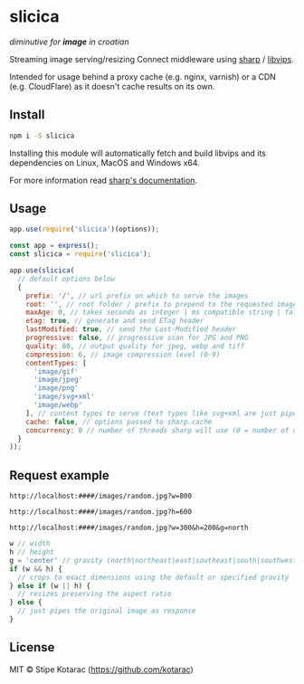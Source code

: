 # slicica
_diminutive for **image** in croatian_

Streaming image serving/resizing Connect middleware using [sharp](https://github.com/lovell/sharp) / [libvips](https://github.com/jcupitt/libvips).

Intended for usage behind a proxy cache (e.g. nginx, varnish) or a CDN (e.g. CloudFlare) as it doesn't cache results on its own.


## Install

```sh
npm i -S slicica
```

Installing this module will automatically fetch and build libvips and its dependencies on Linux, MacOS and Windows x64.

For more information read [sharp's documentation](http://sharp.dimens.io/en/stable/install/).


## Usage

```js
app.use(require('slicica')(options));
```

```js
const app = express();
const slicica = require('slicica');

app.use(slicica(
  // default options below
  {
    prefix: '/', // url prefix on which to serve the images
    root: '', // root folder / prefix to prepend to the requested image (path where the images reside)
    maxAge: 0, // takes seconds as integer | ms compatible string | false to disable
    etag: true, // generate and send ETag header
    lastModified: true, // send the Last-Modified header
    progressive: false, // progressive scan for JPG and PNG
    quality: 80, // output quality for jpeg, webp and tiff
    compression: 6, // image compression level (0-9)
    contentTypes: [
      'image/gif'
      'image/jpeg'
      'image/png'
      'image/svg+xml'
      'image/webp'
    ], // content types to serve (text types like svg+xml are just piped through), other requests are ignored
    cache: false, // options passed to sharp.cache
    concurrency: 0 // number of threads sharp will use (0 = number of cores)
  }
));
```


## Request example

```
http://localhost:####/images/random.jpg?w=800
```
```
http://localhost:####/images/random.jpg?h=600
```
```
http://localhost:####/images/random.jpg?w=300&h=200&g=north
```

```js
w // width
h // height
g = 'center' // gravity (north|northeast|east|southeast|south|southwest|west|northwest|center|centre)
if (w && h) {
  // crops to exact dimensions using the default or specified gravity
} else if (w || h) {
  // resizes preserving the aspect ratio
} else {
  // just pipes the original image as response
}
```


## License

MIT © Stipe Kotarac (https://github.com/kotarac)
